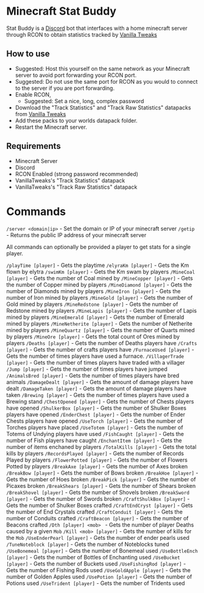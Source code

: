 # Minecraft Stat Buddy
Stat Buddy is a [Discord](https://discord.com/) bot that interfaces with a home minecraft server through RCON to obtain statistics tracked by [Vanilla Tweaks](https://vanillatweaks.net/picker/datapacks/)

## How to use
 - Suggested: Host this yourself on the same network as your Minecraft server to avoid port forwarding your RCON port.
 - Suggested: Do not use the same port for RCON as you would to connect to the server if you are port forwarding.
 - Enable RCON,
    - Suggested: Set a nice, long, complex password
 - Download the "Track Statistics" and "Track Raw Statistics" datapacks from [Vanilla Tweaks](https://vanillatweaks.net/picker/datapacks/)
 - Add these packs to your worlds datapack folder.
 - Restart the Minecraft server.

 
## Requirements
- Minecraft Server
- Discord
- RCON Enabled (strong password recommended)
- VanillaTweaks's "Track Statistics" datapack
- VanillaTweaks's "Track Raw Statistics" datapack


# Commands

`/server <domain|ip>` - Set the domain or IP of your minecraft server
`/getip` - Returns the public IP address of your minecraft server

All commands can optionally be provided a player to get stats for a single player.

`/playTime [player]` - Gets the playtime
`/elyraKm [player]` - Gets the Km flown by elytra
`/swimKm [player]` - Gets the Km swam by players
`/MineCoal [player]` - Gets the number of Coal mined by
`/MineCopper [player]` - Gets the number of Copper mined by players
`/MineDiamond [player]` - Gets the number of Diamonds mined by players
`/MineIron [player]` - Gets the number of Iron mined by players
`/MineGold [player]` - Gets the number of Gold mined by players
`/MineRedstone [player]` - Gets the number of Redstone mined by players
`/MineLapis [player]` - Gets the number of Lapis mined by players
`/MineEmerald [player]` - Gets the number of Emerald mined by players
`/MineNetherite [player]` - Gets the number of Netherite mined by players
`/MineQuartz [player]` - Gets the number of Quarts mined by players
`/MineOre [player]` - Gets the total count of Ores mined by players
`/Deaths [player]` - Gets the number of Deaths players have
`/Crafts [player]` - Gets the number of crafts players have
`/FurnaceUsed [player]` - Gets the number of times players have used a furnace.
`/VillagerTrade [player]` - Gets the number of times players have traded with a villager
`/Jump [player]` - Gets the number of times players have jumped
`/AnimalsBred [player]` - Gets the number of times players have bred animals
`/DamageDealt [player]` - Gets the amount of damage players have dealt
`/DamageTaken [player]` - Gets the amount of damage players have taken
`/Brewing [player]` - Gets the number of times players have used a Brewing stand
`/ChestOpened [player]` - Gets the number of Chests players have opened
`/ShulkerBox [player]` - Gets the number of Shulker Boxes players have opened
`/EnderChest [player]` - Gets the number of Ender Chests players have opened
`/UseTorch [player]` - Gets the number of Torches players have placed
`/UseTotem [player]` - Gets the number of Totems of Undying players have used
`/FishCaught [player]` - Gets the number of Fish players have caught
`/EnchantItem [player]` - Gets the number of items enchaned by players
`/TotalKills [player]` - Gets the total kills by players
`/RecordsPlayed [player]` - Gets the number of Records Played by players
`/FlowerPotted [player]` - Gets the number of Flowers Potted by players
`/BreakAxe [player]` - Gets the number of Axes broken
`/BreakBow [player]` - Gets the number of Bows broken
`/BreakHoe [player]` - Gets the number of Hoes broken
`/BreakPick [player]` - Gets the number of Picaxes broken
`/BreakShears [player]` - Gets the number of Shears broken
`/BreakShovel [player]` - Gets the number of Shovels broken
`/BreakSword [player]` - Gets the number of Swords broken
`/CraftShulkBox [player]` - Gets the number of Shulker Boxes crafted
`/CraftEndCryst [player]` - Gets the number of End Crystals crafted
`/CraftConduit [player]` - Gets the number of Conduits crafted
`/CraftBeacon [player]` - Gets the number of Beacons crafted
`/Dth [player] <mob> ` - Gets the number of player Deaths caused by a given `Mob`
`/Kill <mob> [player]` - Gets the number of kills for the `Mob`
`/UseEnderPearl [player]` - Gets the number of ender pearls used
`/TuneNoteblock [player]` - Gets the number of Noteblocks tuned
`/UseBonemeal [player]` - Gets the number of Bonemeal used
`/UseBottleEnch [player]` - Gets the number of Bottles of Enchanting used
`/UseBucket [player]` - Gets the number of Buckets used
`/UseFishingRod [player]` - Gets the number of Fishing Rods used
`/UseGoldApple [player]` - Gets the number of Golden Apples used
`/UsePotion [player]` - Gets the number of Potions used
`/UseTrident [player]` - Gets the number of Tridents used